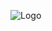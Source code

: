 ![Logo](https://github.com/maq765/Next24tech-Internship-Tasks/blob/main/Task-1--Design%20Portfolio%20Website/images/project5.png)
